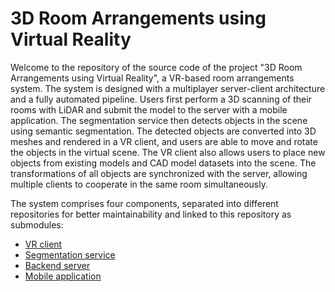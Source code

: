 # 3D Room Arrangements using Virtual Reality

Welcome to the repository of the source code of the project "3D Room Arrangements using Virtual Reality", a VR-based room arrangements system. The system is designed with a multiplayer server-client architecture and a fully automated pipeline. Users first perform a 3D scanning of their rooms with LiDAR and submit the model to the server with a mobile application. The segmentation service then detects objects in the scene using semantic segmentation. The detected objects are converted into 3D meshes and rendered in a VR client, and users are able to move and rotate the objects in the virtual scene. The VR client also allows users to place new objects from existing models and CAD model datasets into the scene. The transformations of all objects are synchronized with the server, allowing multiple clients to cooperate in the same room simultaneously.

The system comprises four components, separated into different repositories for better maintainability and linked to this repository as submodules:

- [VR client](https://github.com/MixedRealityETHZ/vrra-vr-client)
- [Segmentation service](https://github.com/MixedRealityETHZ/room_processing)
- [Backend server](https://github.com/MixedRealityETHZ/vrra-backend)
- [Mobile application](https://github.com/MixedRealityETHZ/vrra-mobile)